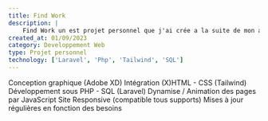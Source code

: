 ```yaml
---
title: Find Work
description: |
    Find Work un est projet personnel que j'ai crée a la suite de mon apprentissage du framework Php Laravel 10
created_at: 01/09/2023
category: Developpement Web
type: Projet personnel
technology: ['Laravel', 'Php', 'Tailwind', 'SQL']
---
```

Conception graphique (Adobe XD)
Intégration (X)HTML - CSS (Tailwind)
Développement sous PHP - SQL (Laravel)
Dynamise / Animation des pages par JavaScript
Site Responsive (compatible tous supports)
Mises à jour régulières en fonction des besoins
